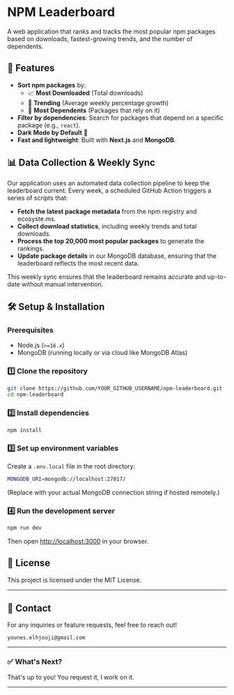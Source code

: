 # NPM Leaderboard

A web application that ranks and tracks the most popular npm packages based on downloads, fastest-growing trends, and the number of dependents.

## 🚀 Features

- **Sort npm packages** by:
  - 📈 **Most Downloaded** (Total downloads)
  - 🚀 **Trending** (Average weekly percentage growth)
  - 🔗 **Most Dependents** (Packages that rely on it)
- **Filter by dependencies**: Search for packages that depend on a specific package (e.g., `react`).
- **Dark Mode by Default** 🌙
- **Fast and lightweight**: Built with **Next.js** and **MongoDB**.

## 📊 Data Collection & Weekly Sync

Our application uses an automated data collection pipeline to keep the leaderboard current. Every week, a scheduled GitHub Action triggers a series of scripts that:

- **Fetch the latest package metadata** from the npm registry and ecosyste.ms.
- **Collect download statistics**, including weekly trends and total downloads.
- **Process the top 20,000 most popular packages** to generate the rankings.
- **Update package details** in our MongoDB database, ensuring that the leaderboard reflects the most recent data.

This weekly sync ensures that the leaderboard remains accurate and up-to-date without manual intervention.

## 🛠️ Setup & Installation

### **Prerequisites**

- Node.js (`>=16.x`)
- MongoDB (running locally or via cloud like MongoDB Atlas)

### **1️⃣ Clone the repository**

```sh
git clone https://github.com/YOUR_GITHUB_USERNAME/npm-leaderboard.git
cd npm-leaderboard
```

### **2️⃣ Install dependencies**

```sh
npm install
```

### **3️⃣ Set up environment variables**

Create a `.env.local` file in the root directory:

```sh
MONGODB_URI=mongodb://localhost:27017/
```

(Replace with your actual MongoDB connection string if hosted remotely.)

### **4️⃣ Run the development server**

```sh
npm run dev
```

Then open [http://localhost:3000](http://localhost:3000) in your browser.

## 📝 License

This project is licensed under the MIT License.

---

## 📧 Contact

For any inquiries or feature requests, feel free to reach out!

    younes.elhjouji@gmail.com

---

### ✅ **What's Next?**

That's up to you! You request it, I work on it.

---

